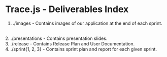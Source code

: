 # Trace.js - Deliverables Index
1. ./images - Contains images of our application at the end of each sprint.
<br>
2. ./presentations - Contains presentation slides.
<br>
3. ./release - Contains Release Plan and User Documentation.
<br>
4. ./sprint{1, 2, 3} - Contains sprint plan and report for each given sprint.
<br>